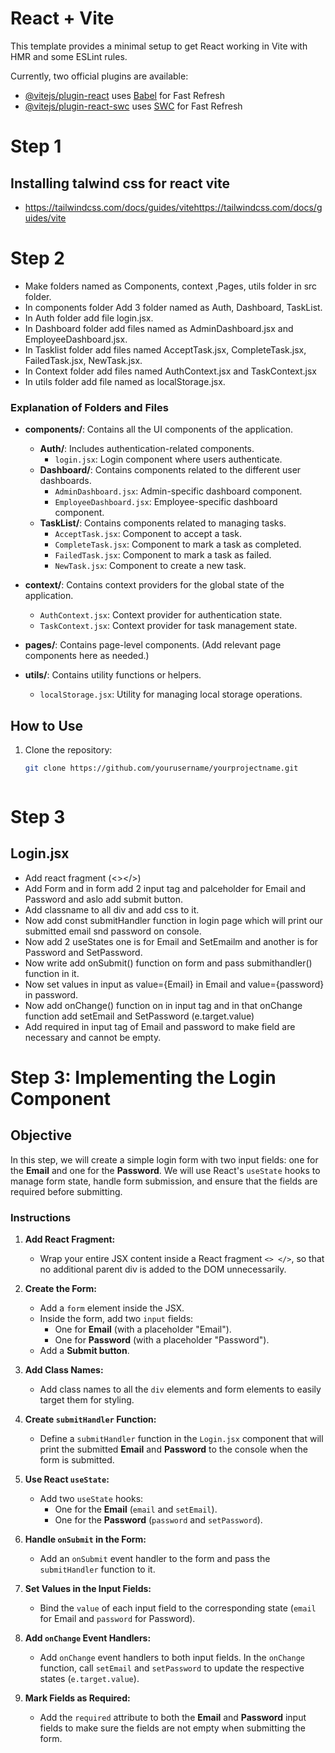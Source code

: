 # React + Vite

This template provides a minimal setup to get React working in Vite with HMR and some ESLint rules.

Currently, two official plugins are available:

- [@vitejs/plugin-react](https://github.com/vitejs/vite-plugin-react/blob/main/packages/plugin-react/README.md) uses [Babel](https://babeljs.io/) for Fast Refresh
- [@vitejs/plugin-react-swc](https://github.com/vitejs/vite-plugin-react-swc) uses [SWC](https://swc.rs/) for Fast Refresh

# Step 1 #
## Installing talwind css for react vite
- https://tailwindcss.com/docs/guides/vitehttps://tailwindcss.com/docs/guides/vite


# Step 2 # 
 - Make folders named as  Components, context ,Pages, utils folder in src folder.
 - In components folder Add 3 folder named as Auth, Dashboard, TaskList.
 - In Auth folder add file login.jsx.
 - In Dashboard folder add files named as AdminDashboard.jsx and EmployeeDashboard.jsx.
 - In Tasklist folder add files named AcceptTask.jsx, CompleteTask.jsx, FailedTask.jsx, NewTask.jsx.
 - In Context folder add files named AuthContext.jsx and TaskContext.jsx
 - In utils folder add file named as localStorage.jsx.


### Explanation of Folders and Files

- **components/**: Contains all the UI components of the application.
  - **Auth/**: Includes authentication-related components.
    - `login.jsx`: Login component where users authenticate.
  - **Dashboard/**: Contains components related to the different user dashboards.
    - `AdminDashboard.jsx`: Admin-specific dashboard component.
    - `EmployeeDashboard.jsx`: Employee-specific dashboard component.
  - **TaskList/**: Contains components related to managing tasks.
    - `AcceptTask.jsx`: Component to accept a task.
    - `CompleteTask.jsx`: Component to mark a task as completed.
    - `FailedTask.jsx`: Component to mark a task as failed.
    - `NewTask.jsx`: Component to create a new task.

- **context/**: Contains context providers for the global state of the application.
  - `AuthContext.jsx`: Context provider for authentication state.
  - `TaskContext.jsx`: Context provider for task management state.

- **pages/**: Contains page-level components. (Add relevant page components here as needed.)

- **utils/**: Contains utility functions or helpers.
  - `localStorage.jsx`: Utility for managing local storage operations.

## How to Use

1. Clone the repository:
   ```bash
   git clone https://github.com/yourusername/yourprojectname.git



# Step 3 # 

## Login.jsx

- Add react fragment (<></>)
- Add Form and in form add 2 input tag and palceholder for Email and Password and aslo add submit button.
- Add classname to all div and add css to it.
- Now add const submitHandler function in login page which will print our submitted email snd password on console.
- Now add 2 useStates one is for Email and SetEmailm and another is for Password and SetPassword.
- Now write add onSubmit() function on form and pass submithandler() function in it.
- Now set values in input as value={Email} in Email and value={password} in password.
- Now add onChange() function on in input tag and in that onChange function add setEmail and SetPassword (e.target.value)
- Add required in input tag of Email and password to make field are necessary and cannot be empty.


# Step 3: Implementing the Login Component

## Objective
In this step, we will create a simple login form with two input fields: one for the **Email** and one for the **Password**. We will use React's `useState` hooks to manage form state, handle form submission, and ensure that the fields are required before submitting.

### Instructions

1. **Add React Fragment:**
   - Wrap your entire JSX content inside a React fragment `<> </>`, so that no additional parent div is added to the DOM unnecessarily.

2. **Create the Form:**
   - Add a `form` element inside the JSX.
   - Inside the form, add two `input` fields:
     - One for **Email** (with a placeholder "Email").
     - One for **Password** (with a placeholder "Password").
   - Add a **Submit button**.

3. **Add Class Names:**
   - Add class names to all the `div` elements and form elements to easily target them for styling.

4. **Create `submitHandler` Function:**
   - Define a `submitHandler` function in the `Login.jsx` component that will print the submitted **Email** and **Password** to the console when the form is submitted.

5. **Use React `useState`:**
   - Add two `useState` hooks:
     - One for the **Email** (`email` and `setEmail`).
     - One for the **Password** (`password` and `setPassword`).

6. **Handle `onSubmit` in the Form:**
   - Add an `onSubmit` event handler to the form and pass the `submitHandler` function to it.

7. **Set Values in the Input Fields:**
   - Bind the `value` of each input field to the corresponding state (`email` for Email and `password` for Password).

8. **Add `onChange` Event Handlers:**
   - Add `onChange` event handlers to both input fields. In the `onChange` function, call `setEmail` and `setPassword` to update the respective states (`e.target.value`).

9. **Mark Fields as Required:**
   - Add the `required` attribute to both the **Email** and **Password** input fields to make sure the fields are not empty when submitting the form.

